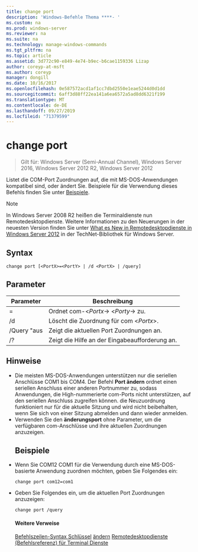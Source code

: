 ```yaml
---
title: change port
description: 'Windows-Befehle Thema ****- '
ms.custom: na
ms.prod: windows-server
ms.reviewer: na
ms.suite: na
ms.technology: manage-windows-commands
ms.tgt_pltfrm: na
ms.topic: article
ms.assetid: 3d772c90-e849-4e74-b9ec-b6cae1159336 Lizap
author: coreyp-at-msft
ms.author: coreyp
manager: dongill
ms.date: 10/16/2017
ms.openlocfilehash: 0e587572acd1af1cc7dbd2550e1eae5244d0d1dd
ms.sourcegitcommit: 6aff3d88ff22ea141a6ea6572a5ad8dd6321f199
ms.translationtype: MT
ms.contentlocale: de-DE
ms.lasthandoff: 09/27/2019
ms.locfileid: "71379599"
---
```

# <a name="change-port"></a>change port

>Gilt für: Windows Server (Semi-Annual Channel), Windows Server 2016, Windows Server 2012 R2, Windows Server 2012

Listet die COM-Port Zuordnungen auf, die mit MS-DOS-Anwendungen kompatibel sind, oder ändert Sie.
Beispiele für die Verwendung dieses Befehls finden Sie unter [Beispiele](#BKMK_examples).
> [!NOTE]
> In Windows Server 2008 R2 heißen die Terminaldienste nun Remotedesktopdienste. Weitere Informationen zu den Neuerungen in der neuesten Version finden Sie unter [What es New in Remotedesktopdienste in Windows Server 2012](https://technet.microsoft.com/library/hh831527) in der TechNet-Bibliothek für Windows Server.
> ## <a name="syntax"></a>Syntax
> ```
> change port [<PortX>=<PortY> | /d <PortX> | /query]
> ```
> ## <a name="parameters"></a>Parameter
> 
> |    Parameter    |              Beschreibung               |
> |-----------------|----------------------------------------|
> | <PortX>=<PortY> |    Ordnet com-<*Portx*-> <*Porty*-> zu.    |
> |   /d <PortX>    | Löscht die Zuordnung für com <*Portx*>. |
> |     /Query "aus      |  Zeigt die aktuellen Port Zuordnungen an.   |
> |       /?        |  Zeigt die Hilfe an der Eingabeaufforderung an.  |
> 
> ## <a name="remarks"></a>Hinweise
> - Die meisten MS-DOS-Anwendungen unterstützen nur die seriellen Anschlüsse COM1 bis COM4. Der Befehl **Port ändern** ordnet einen seriellen Anschluss einer anderen Portnummer zu, sodass Anwendungen, die High-nummerierte com-Ports nicht unterstützen, auf den seriellen Anschluss zugreifen können. die Neuzuordnung funktioniert nur für die aktuelle Sitzung und wird nicht beibehalten, wenn Sie sich von einer Sitzung abmelden und dann wieder anmelden.
> - Verwenden Sie den **änderungsport** ohne Parameter, um die verfügbaren com-Anschlüsse und ihre aktuellen Zuordnungen anzuzeigen.
>   ## <a name="BKMK_examples"></a>Beispiele
> - Wenn Sie COM12 COM1 für die Verwendung durch eine MS-DOS-basierte Anwendung zuordnen möchten, geben Sie Folgendes ein:
>   ```
>   change port com12=com1
>   ```
> - Geben Sie Folgendes ein, um die aktuellen Port Zuordnungen anzuzeigen:
>   ```
>   change port /query
>   ```
>   #### <a name="additional-references"></a>Weitere Verweise
>   [Befehlszeilen-Syntax Schlüssel](command-line-syntax-key.md)
>   [ändern](change.md)
>   [Remotedesktopdienste &#40;Befehlsreferenz&#41; für Terminal Dienste](remote-desktop-services-terminal-services-command-reference.md)
